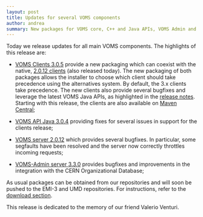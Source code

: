 ```yaml
---
layout: post
title: Updates for several VOMS components
author: andrea
summary: New packages for VOMS core, C++ and Java APIs, VOMS Admin and VOMS clients
---
```


Today we release updates for all main VOMS components.
The highlights of this release are:

- [VOMS Clients 3.0.5][rn-clients] provide a new packaging which can coexist
  with the native, [2.0.12 clients][rn-clients-2x] (also released today). The
  new packaging of both packages allows the installer to choose which client
  should take precedence using the alternatives system. By default, the 3.x clients
  take precedence. The new clients also provide several bugfixes and leverage
  the latest VOMS Java APIs, as highlighted in the [release notes][rn-clients].
  Starting with this release, the clients are also available on [Maven
  Central][clients-central];

- [VOMS API Java 3.0.4][rn-api-java] providing fixes for several issues in support
  for the clients release;

- [VOMS server 2.0.12][rn-core] which provides several bugfixes. In particular,
  some segfaults have been resolved and the server now correctly throttles
  incoming requests;

- [VOMS-Admin server 3.3.0][rn-admin-server] provides bugfixes and improvements in the integration with
  the CERN Organizational Database;

As usual packages can be obtained from our repositories and will soon be pushed to the
EMI-3 and UMD repositories. For instructions, refer to the [download section][downloads].

This release is dedicated to the memory of our friend Valerio Venturi.

[rn-core]: {{site.baseurl}}/release-notes/voms-server/2.0.12
[rn-admin-server]: {{site.baseurl}}/release-notes/voms-admin-server/3.3.0
[rn-clients]: {{site.baseurl}}/release-notes/voms-clients/3.0.5
[rn-clients-2x]: {{site.baseurl}}/release-notes/voms-clients/2.0.12
[rn-api-java]: {{site.baseurl}}/release-notes/voms-api-java/3.0.4
[clients-central]: http://search.maven.org/#search%7Cga%7C1%7Ca%3A%22voms-clients%22
[downloads]: {{site.baseurl}}/download.html
